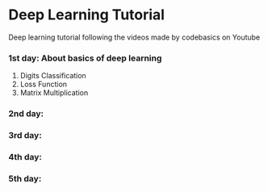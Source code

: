 # Deep Learning Tutorial
Deep learning tutorial following the videos made by codebasics on Youtube

### 1st day: About basics of deep learning
1. Digits Classification
2. Loss Function
3. Matrix Multiplication

### 2nd day: 

### 3rd day: 

### 4th day: 

### 5th day: 
